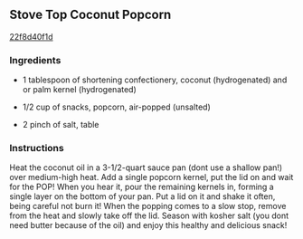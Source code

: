 ## Stove Top Coconut Popcorn

[22f8d40f1d](http://tastykitchen.com/recipes/appetizers-and-snacks/stove-top-coconut-popcorn/)

### Ingredients

 - 1 tablespoon of shortening confectionery, coconut (hydrogenated) and or palm kernel (hydrogenated)

 - 1/2 cup of snacks, popcorn, air-popped (unsalted)

 - 2 pinch of salt, table

### Instructions

Heat the coconut oil in a 3-1/2-quart sauce pan (dont use a shallow pan!) over medium-high heat. Add a single popcorn kernel, put the lid on and wait for the POP! When you hear it, pour the remaining kernels in, forming a single layer on the bottom of your pan. Put a lid on it and shake it often, being careful not burn it! When the popping comes to a slow stop, remove from the heat and slowly take off the lid. Season with kosher salt (you dont need butter because of the oil) and enjoy this healthy and delicious snack!